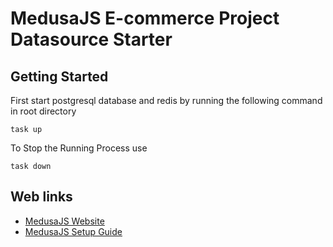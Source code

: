 # MedusaJS E-commerce Project Datasource Starter

## Getting Started

First start postgresql database and redis by running the following command in root directory
```shell
task up
```

To Stop the Running Process use

```shell
task down
```

## Web links

* [MedusaJS Website](https://medusajs.com/)
* [MedusaJS Setup Guide](https://docs.medusajs.com/create-medusa-app)
